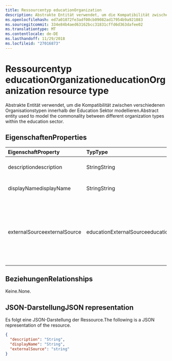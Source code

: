 ```yaml
---
title: Ressourcentyp educationOrganization
description: Abstrakte Entität verwendet, um die Kompatibilität zwischen verschiedenen Organisationstypen innerhalb der Education Sektor modellieren.
ms.openlocfilehash: ed7a01072fe3adf00cb09082ad17954b9a921083
ms.sourcegitcommit: 334e84b4aed63162bcc31831cffd6d363dafee02
ms.translationtype: MT
ms.contentlocale: de-DE
ms.lasthandoff: 11/29/2018
ms.locfileid: "27016873"
---
```

# <a name="educationorganization-resource-type"></a><span data-ttu-id="e2cd1-103">Ressourcentyp educationOrganization</span><span class="sxs-lookup"><span data-stu-id="e2cd1-103">educationOrganization resource type</span></span>

<span data-ttu-id="e2cd1-104">Abstrakte Entität verwendet, um die Kompatibilität zwischen verschiedenen Organisationstypen innerhalb der Education Sektor modellieren.</span><span class="sxs-lookup"><span data-stu-id="e2cd1-104">Abstract entity used to model the commonality between different organization types within the education sector.</span></span>

## <a name="properties"></a><span data-ttu-id="e2cd1-105">Eigenschaften</span><span class="sxs-lookup"><span data-stu-id="e2cd1-105">Properties</span></span>
| <span data-ttu-id="e2cd1-106">Eigenschaft</span><span class="sxs-lookup"><span data-stu-id="e2cd1-106">Property</span></span>     | <span data-ttu-id="e2cd1-107">Typ</span><span class="sxs-lookup"><span data-stu-id="e2cd1-107">Type</span></span>   |<span data-ttu-id="e2cd1-108">Beschreibung</span><span class="sxs-lookup"><span data-stu-id="e2cd1-108">Description</span></span>|
|:---------------|:--------|:----------|
|<span data-ttu-id="e2cd1-109">description</span><span class="sxs-lookup"><span data-stu-id="e2cd1-109">description</span></span>|<span data-ttu-id="e2cd1-110">String</span><span class="sxs-lookup"><span data-stu-id="e2cd1-110">String</span></span>| <span data-ttu-id="e2cd1-111">Beschreibung der Organisation.</span><span class="sxs-lookup"><span data-stu-id="e2cd1-111">Organization description.</span></span>|
|<span data-ttu-id="e2cd1-112">displayName</span><span class="sxs-lookup"><span data-stu-id="e2cd1-112">displayName</span></span>|<span data-ttu-id="e2cd1-113">String</span><span class="sxs-lookup"><span data-stu-id="e2cd1-113">String</span></span>| <span data-ttu-id="e2cd1-114">Anzeigename der Organisation.</span><span class="sxs-lookup"><span data-stu-id="e2cd1-114">Organization display name.</span></span>|
|<span data-ttu-id="e2cd1-115">externalSource</span><span class="sxs-lookup"><span data-stu-id="e2cd1-115">externalSource</span></span>|<span data-ttu-id="e2cd1-116">educationExternalSource</span><span class="sxs-lookup"><span data-stu-id="e2cd1-116">educationExternalSource</span></span>| <span data-ttu-id="e2cd1-117">Quelle, wo diese Organisation erstellt wurde.</span><span class="sxs-lookup"><span data-stu-id="e2cd1-117">Source where this organization was created from.</span></span> <span data-ttu-id="e2cd1-118">Die möglichen Werte sind: `sis`, `manual`, `unknownFutureValue`.</span><span class="sxs-lookup"><span data-stu-id="e2cd1-118">The possible values are: `sis`, `manual`, `unknownFutureValue`.</span></span>|

## <a name="relationships"></a><span data-ttu-id="e2cd1-119">Beziehungen</span><span class="sxs-lookup"><span data-stu-id="e2cd1-119">Relationships</span></span>
<span data-ttu-id="e2cd1-120">Keine.</span><span class="sxs-lookup"><span data-stu-id="e2cd1-120">None.</span></span>


## <a name="json-representation"></a><span data-ttu-id="e2cd1-121">JSON-Darstellung</span><span class="sxs-lookup"><span data-stu-id="e2cd1-121">JSON representation</span></span>

<span data-ttu-id="e2cd1-122">Es folgt eine JSON-Darstellung der Ressource.</span><span class="sxs-lookup"><span data-stu-id="e2cd1-122">The following is a JSON representation of the resource.</span></span>

<!-- {
  "blockType": "resource",
  "abstract": true,
  "baseType": "microsoft.graph.entity",
  "optionalProperties": [

  ],
  "@odata.type": "microsoft.graph.educationOrganization"
}-->

```json
{
  "description": "String",
  "displayName": "String",
  "externalSource": "string"
}

```

<!-- uuid: 8fcb5dbc-d5aa-4681-8e31-b001d5168d79
2015-10-25 14:57:30 UTC -->
<!-- {
  "type": "#page.annotation",
  "description": "educationOrganization resource",
  "keywords": "",
  "section": "documentation",
  "tocPath": ""
}-->